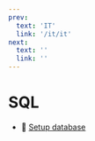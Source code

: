 ```yaml
---
prev:
  text: 'IT'
  link: '/it/it'
next:
  text: ''
  link: ''
---
```

# SQL

- 📄 [Setup database](/it/sql/setup_database)